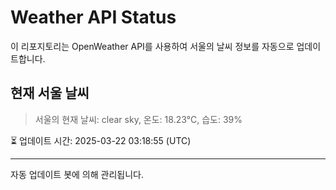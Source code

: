 
# Weather API Status

이 리포지토리는 OpenWeather API를 사용하여 서울의 날씨 정보를 자동으로 업데이트합니다.

## 현재 서울 날씨
> 서울의 현재 날씨: clear sky, 온도: 18.23°C, 습도: 39%

⏳ 업데이트 시간: 2025-03-22 03:18:55 (UTC)

---
자동 업데이트 봇에 의해 관리됩니다.
